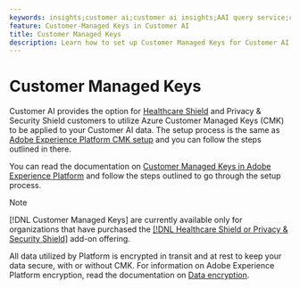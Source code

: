 ```yaml
---
keywords: insights;customer ai;customer ai insights;AAI query service;customer ai queries;customer ai scores; customer managed keys in CAI
feature: Customer-Managed Keys in Customer AI
title: Customer Managed Keys
description: Learn how to set up Customer Managed Keys for Customer AI.
---
```

# Customer Managed Keys

Customer AI provides the option for [Healthcare Shield](https://www.adobe.com/trust/compliance/hipaa-ready.html) and Privacy & Security Shield customers to utilize Azure Customer Managed Keys (CMK) to be applied to your Customer AI data. The setup process is the same as [Adobe Experience Platform CMK setup](../../../landing/governance-privacy-security/customer-managed-keys.md) and you can follow the steps outlined in there.

You can read the documentation on [Customer Managed Keys in Adobe Experience Platform](../../../landing/governance-privacy-security/encryption.md) and follow the steps outlined to go through the setup process.

>[!NOTE]
>
>[!DNL Customer Managed Keys] are currently available only for organizations that have purchased the [[!DNL Healthcare Shield or Privacy & Security Shield]](https://experienceleague.adobe.com/docs/blueprints-learn/architecture/vertical-blueprints/healthcare-vertical.html%3Flang%3Den) add-on offering.

All data utilized by Platform is encrypted in transit and at rest to keep your data secure, with or without CMK. For information on Adobe Experience Platform encryption, read the documentation on [Data encryption](../../../landing/governance-privacy-security/encryption.md).